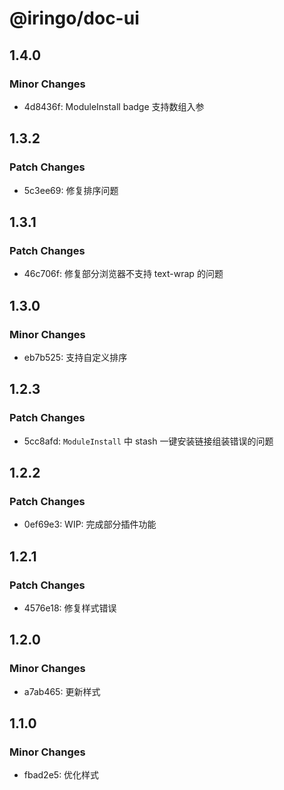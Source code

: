 # @iringo/doc-ui

## 1.4.0

### Minor Changes

- 4d8436f: ModuleInstall badge 支持数组入参

## 1.3.2

### Patch Changes

- 5c3ee69: 修复排序问题

## 1.3.1

### Patch Changes

- 46c706f: 修复部分浏览器不支持 text-wrap 的问题

## 1.3.0

### Minor Changes

- eb7b525: 支持自定义排序

## 1.2.3

### Patch Changes

- 5cc8afd: `ModuleInstall` 中 stash 一键安装链接组装错误的问题

## 1.2.2

### Patch Changes

- 0ef69e3: WIP: 完成部分插件功能

## 1.2.1

### Patch Changes

- 4576e18: 修复样式错误

## 1.2.0

### Minor Changes

- a7ab465: 更新样式

## 1.1.0

### Minor Changes

- fbad2e5: 优化样式

